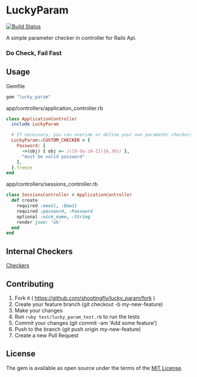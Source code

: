 # LuckyParam

[![Build Status](https://travis-ci.org/shootingfly/lucky_param.svg?branch=master)](https://travis-ci.org/shootingfly/lucky_param)

A simple parameter checker in controller for Rails Api.

### Do Check, Fail Fast

## Usage

Gemfile
```rb
gem "lucky_param"
```

app/controllers/application_controller.rb

```rb
class ApplicationController
  include LuckyParam

  # If necessary, you can overide or define your own parameter checkers.
  LuckyParam::CUSTOM_CHECKER = {
    Password: [
      ->(obj) { obj =~ /([0-9a-zA-Z]){6,30}/ },
      "must be valid password"
    ],
  }.freeze
end
```

app/controllers/sessions_controller.rb

```rb
class SessionsController < ApplicationController
  def create
    required :email, :Email
    required :password, :Password
    optional :nick_name, :String
    render json: 'ok'
  end
end
```

## Internal Checkers

[Checkers](https://github.com/shootingfly/lucky_param/blob/master/lib/lucky_param/checker.rb)

## Contributing

1. Fork it ( https://github.com/shootingfly/lucky_param/fork )
2. Create your feature branch (git checkout -b my-new-feature)
3. Make your changes
4. Run `ruby test/lucky_param_test.rb` to run the tests
5. Commit your changes (git commit -am 'Add some feature')
6. Push to the branch (git push origin my-new-feature)
7. Create a new Pull Request

## License

The gem is available as open source under the terms of the [MIT License](https://opensource.org/licenses/MIT).

